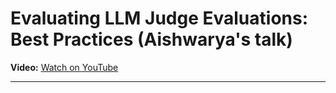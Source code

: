 # Evaluating LLM Judge Evaluations: Best Practices (Aishwarya's talk)

**Video:**
[Watch on YouTube](https://www.youtube.com/watch?v=OB99E7Y1cMA)

---

